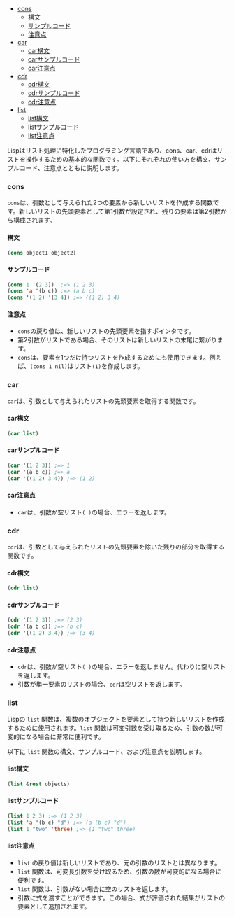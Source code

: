 
- [cons](#cons)
  - [構文](#構文)
  - [サンプルコード](#サンプルコード)
  - [注意点](#注意点)
- [car](#car)
  - [car構文](#car構文)
  - [carサンプルコード](#carサンプルコード)
  - [car注意点](#car注意点)
- [cdr](#cdr)
  - [cdr構文](#cdr構文)
  - [cdrサンプルコード](#cdrサンプルコード)
  - [cdr注意点](#cdr注意点)
- [list](#list)
  - [list構文](#list構文)
  - [listサンプルコード](#listサンプルコード)
  - [list注意点](#list注意点)


Lispはリスト処理に特化したプログラミング言語であり、cons、car、cdrはリストを操作するための基本的な関数です。以下にそれぞれの使い方を構文、サンプルコード、注意点とともに説明します。

### cons

`cons`は、引数として与えられた2つの要素から新しいリストを作成する関数です。新しいリストの先頭要素として第1引数が設定され、残りの要素は第2引数から構成されます。

#### 構文

```lisp
(cons object1 object2)
```

#### サンプルコード

```lisp
(cons 1 '(2 3))  ;=> (1 2 3)
(cons 'a '(b c)) ;=> (a b c)
(cons '(1 2) '(3 4)) ;=> ((1 2) 3 4)
```

#### 注意点

* `cons`の戻り値は、新しいリストの先頭要素を指すポインタです。
* 第2引数がリストである場合、そのリストは新しいリストの末尾に繋がります。
* `cons`は、要素を1つだけ持つリストを作成するためにも使用できます。例えば、`(cons 1 nil)`はリスト`(1)`を作成します。

### car

`car`は、引数として与えられたリストの先頭要素を取得する関数です。

#### car構文

```lisp
(car list)
```

#### carサンプルコード

```lisp
(car '(1 2 3)) ;=> 1
(car '(a b c)) ;=> a
(car '((1 2) 3 4)) ;=> (1 2)
```

#### car注意点

* `car`は、引数が空リスト`( )`の場合、エラーを返します。

### cdr

`cdr`は、引数として与えられたリストの先頭要素を除いた残りの部分を取得する関数です。

#### cdr構文

```lisp
(cdr list)
```

#### cdrサンプルコード

```lisp
(cdr '(1 2 3)) ;=> (2 3)
(cdr '(a b c)) ;=> (b c)
(cdr '((1 2) 3 4)) ;=> (3 4)
```

#### cdr注意点

* `cdr`は、引数が空リスト`( )`の場合、エラーを返しません。代わりに空リストを返します。
* 引数が単一要素のリストの場合、`cdr`は空リストを返します。


### list

Lispの `list` 関数は、複数のオブジェクトを要素として持つ新しいリストを作成するために使用されます。`list` 関数は可変引数を受け取るため、引数の数が可変的になる場合に非常に便利です。

以下に `list` 関数の構文、サンプルコード、および注意点を説明します。

#### list構文

```lisp
(list &rest objects)
```

#### listサンプルコード

```lisp
(list 1 2 3) ;=> (1 2 3)
(list 'a '(b c) "d") ;=> (a (b c) "d")
(list 1 "two" 'three) ;=> (1 "two" three)
```

#### list注意点

* `list` の戻り値は新しいリストであり、元の引数のリストとは異なります。
* `list` 関数は、可変長引数を受け取るため、引数の数が可変的になる場合に便利です。
* `list` 関数は、引数がない場合に空のリストを返します。
* 引数に式を渡すことができます。この場合、式が評価された結果がリストの要素として追加されます。
